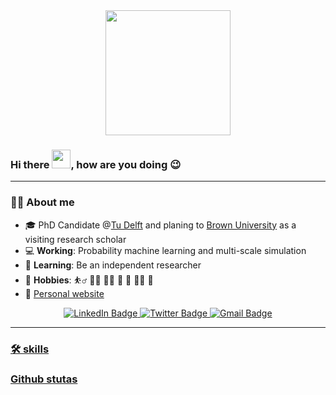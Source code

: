 <div id="header" align="center">
  <img src="https://media1.giphy.com/media/WtTnAfZn6aVJfBzlN3/giphy.gif" width="200"/>
</div>


### Hi there <img src="https://media.giphy.com/media/hvRJCLFzcasrR4ia7z/giphy.gif" width="30px"/>, how are you doing :wink:
---

### :student: About me <img src="https://komarev.com/ghpvc/?username=JiaxiangYi96&style=flat-square&color=blue" alt=""/>
- :mortar_board: PhD Candidate @[Tu Delft](https://www.tudelft.nl/) and planing to [Brown University](https://www.brown.edu/) as a visiting research scholar
- 💻 __Working__: Probability machine learning and multi-scale simulation 
- :muscle: __Learning__: Be an independent researcher
- :seedling: __Hobbies__: ⛹️‍♂️  🏃‍♂️  🏊‍♂️  🏸  📸  🧑‍🍳  🥢
- :speech_balloon: [Personal website](https://jiaxiangyi96.github.io/)

<div align= "center" id="badges">
  <a href="https://www.linkedin.com/in/jiaxiang-yi-ab9020221" target="_blank"><img src="https://img.shields.io/badge/LinkedIn-blue?style=for-the-badge&logo=linkedin&logoColor=white" alt="LinkedIn Badge"/> 
  <a href="https://twitter.com/yagafighting" target="_blank"><img src="https://img.shields.io/badge/Twitter-blue?style=for-the-badge&logo=Twitter&logoColor=white" alt="Twitter Badge"/> 
  <a href = "mailto:yagafighting@gmail.com"><img src="https://img.shields.io/badge/Gmail-red?style=for-the-badge&logo=Gmail&logoColor=white" alt="Gmail Badge"/>
</div>
    

---
### 🛠️ skills 

### Github stutas 

